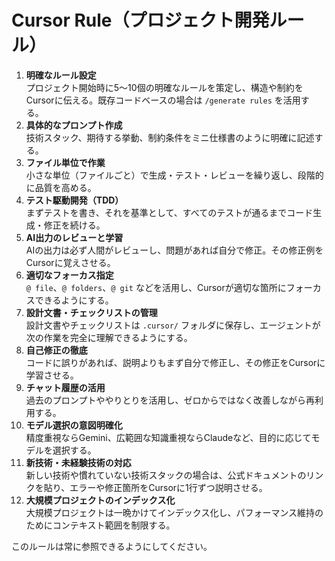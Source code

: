 # Cursor Rule（プロジェクト開発ルール）

1. **明確なルール設定**  
   プロジェクト開始時に5〜10個の明確なルールを策定し、構造や制約をCursorに伝える。既存コードベースの場合は `/generate rules` を活用する。
2. **具体的なプロンプト作成**  
   技術スタック、期待する挙動、制約条件をミニ仕様書のように明確に記述する。
3. **ファイル単位で作業**  
   小さな単位（ファイルごと）で生成・テスト・レビューを繰り返し、段階的に品質を高める。
4. **テスト駆動開発（TDD）**  
   まずテストを書き、それを基準として、すべてのテストが通るまでコード生成・修正を続ける。
5. **AI出力のレビューと学習**  
   AIの出力は必ず人間がレビューし、問題があれば自分で修正。その修正例をCursorに覚えさせる。
6. **適切なフォーカス指定**  
   `@ file`、`@ folders`、`@ git` などを活用し、Cursorが適切な箇所にフォーカスできるようにする。
7. **設計文書・チェックリストの管理**  
   設計文書やチェックリストは `.cursor/` フォルダに保存し、エージェントが次の作業を完全に理解できるようにする。
8. **自己修正の徹底**  
   コードに誤りがあれば、説明よりもまず自分で修正し、その修正をCursorに学習させる。
9. **チャット履歴の活用**  
   過去のプロンプトややりとりを活用し、ゼロからではなく改善しながら再利用する。
10. **モデル選択の意図明確化**  
    精度重視ならGemini、広範囲な知識重視ならClaudeなど、目的に応じてモデルを選択する。
11. **新技術・未経験技術の対応**  
    新しい技術や慣れていない技術スタックの場合は、公式ドキュメントのリンクを貼り、エラーや修正箇所をCursorに1行ずつ説明させる。
12. **大規模プロジェクトのインデックス化**  
    大規模プロジェクトは一晩かけてインデックス化し、パフォーマンス維持のためにコンテキスト範囲を制限する。

このルールは常に参照できるようにしてください。 